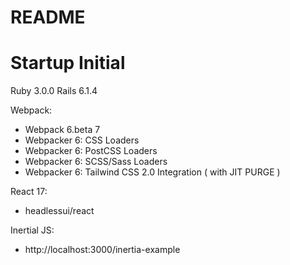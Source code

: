 # README

# Startup Initial 

Ruby 3.0.0
Rails 6.1.4

Webpack: 

- Webpack 6.beta 7
- Webpacker 6: CSS Loaders
- Webpacker 6: PostCSS Loaders
- Webpacker 6: SCSS/Sass Loaders
- Webpacker 6: Tailwind CSS 2.0 Integration ( with JIT PURGE )

React 17:
- headlessui/react

Inertial JS: 
- http://localhost:3000/inertia-example
